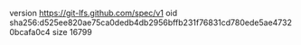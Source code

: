 version https://git-lfs.github.com/spec/v1
oid sha256:d525ee820ae75ca0dedb4db2956bffb231f76831cd780ede5ae47320bcafa0c4
size 16799
